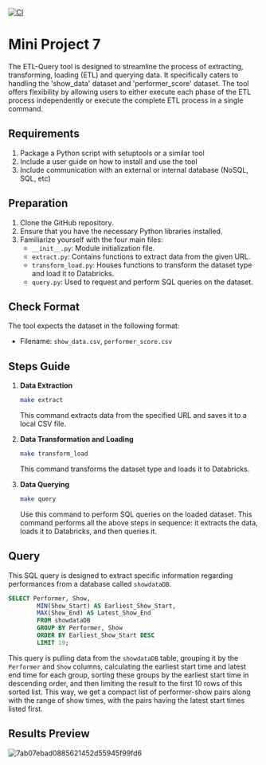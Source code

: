 [![CI](https://github.com/nogibjj/Mini_Project5_Yabei_New/actions/workflows/cicd.yml/badge.svg)](https://github.com/nogibjj/Mini_Project5_Yabei_New/actions/workflows/cicd.yml)
# Mini Project 7
The ETL-Query tool is designed to streamline the process of extracting, transforming, loading (ETL) and querying data. It specifically caters to handling the 'show_data' dataset and 'performer_score' dataset. The tool offers flexibility by allowing users to either execute each phase of the ETL process independently or execute the complete ETL process in a single command.

## Requirements
1. Package a Python script with setuptools or a similar tool
2. Include a user guide on how to install and use the tool
3. Include communication with an external or internal database (NoSQL, SQL, etc)



## Preparation
1. Clone the GitHub repository.
2. Ensure that you have the necessary Python libraries installed.
3. Familiarize yourself with the four main files:
    - `__init__.py`: Module initialization file.
    - `extract.py`: Contains functions to extract data from the given URL.
    - `transform_load.py`: Houses functions to transform the dataset type and load it to Databricks.
    - `query.py`: Used to request and perform SQL queries on the dataset.

## Check Format
The tool expects the dataset in the following format:
- Filename: `show_data.csv`, `performer_score.csv`

## Steps Guide
1. **Data Extraction**
    ```bash
    make extract
    ```
    This command extracts data from the specified URL and saves it to a local CSV file.

2. **Data Transformation and Loading**
    ```bash
    make transform_load
    ```
    This command transforms the dataset type and loads it to Databricks.

3. **Data Querying**
    ```bash
    make query
    ```
    Use this command to perform SQL queries on the loaded dataset.
    This command performs all the above steps in sequence: it extracts the data, loads it to Databricks, and then queries it.

## Query
This SQL query is designed to extract specific information regarding performances from a database called `showdataDB`.

```sql
SELECT Performer, Show, 
        MIN(Show_Start) AS Earliest_Show_Start,
        MAX(Show_End) AS Latest_Show_End
        FROM showdataDB
        GROUP BY Performer, Show
        ORDER BY Earliest_Show_Start DESC
        LIMIT 10;
```


This query is pulling data from the `showdataDB` table, grouping it by the `Performer` and `Show` columns, calculating the earliest start time and latest end time for each group, sorting these groups by the earliest start time in descending order, and then limiting the result to the first 10 rows of this sorted list. This way, we get a compact list of performer-show pairs along with the range of show times, with the pairs having the latest start times listed first.



## Results Preview
![7ab07ebad0885621452d55945f99fd6](https://github.com/nogibjj/Mini_Project7_Yabei/assets/143656459/00a35246-ab0d-46cd-9db8-61061a18d5f4)



